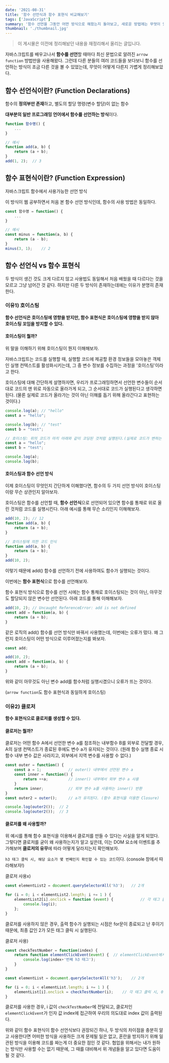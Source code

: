 ```yaml
---
date: '2021-08-31'
title: '함수 선언식과 함수 표현식 비교해보기'
tags: ['JavaScript']
summary: '함수 선언을 그동안 어떤 방식으로 해왔는지 돌아보고, 새로운 방법에는 무엇이 있으며 무엇이 좋은 방법인지 알아보자'
thumbnail: './thumbnail.jpg'
---
```


> 이 게시물은 이전에 정리해놨던 내용을 재정리해서 올리는 글입니다.



자바스크립트를 배우고나서 **함수를 선언**할 때마다 최신 문법으로 알려진  `arrow function` 방법만을 사용해왔다. 그런데 다른 분들의 여러 코드들을 보다보니 함수를 선언하는 방식이 조금 다른 것을 볼 수 있었는데, 무엇이 어떻게 다른지 가볍게 정리해보았다. 



## 함수 선언식이란? (Function Declarations)

함수의 **정의부만 존재**하고, 별도의 할당 명령(변수 할당)이 없는 함수

**대부분의 일반 프로그래밍 언어에서 함수를 선언하는 방식**이다.

```js
function 함수명() { 
    ... 
}
```

```js
// 예시
function add(a, b) {
    return (a + b);
}
add(1, 2);	// 3
```



## 함수 표현식이란? (Function Expression)

자바스크립트 함수에서 사용가능한 선언 방식

이 방식이 웹 공부하면서 처음 본 함수 선언 방식인데, 함수의 사용 방법은 동일하다.

```js
const 함수명 = function() {
	...
}
```

```js
// 예시
const minus = function(a, b) {
    return (a - b);
}
minus(3, 1);	// 2
```



## 함수 선언식 vs 함수 표현식

두 방식이 생긴 것도 크게 다르지 않고 사용법도 동일해서 처음 배웠을 때 다르다는 것을 모르고 그냥 넘어간 것 같다. 하지만 다른 두 방식이 존재하는데에는 이유가 분명히 존재한다. 



### 이유1) 호이스팅

**함수 선언식은 호이스팅에 영향을 받지만, 함수 표현식은 호이스팅에 영향을 받지 않아 호이스팅 꼬임을 방지할 수 있다.**



#### 호이스팅이 뭘까?

위 말을 이해하기 위해 호이스팅이 뭔지 이해해보자.

자바스크립트는 코드를 실행할 때, 실행할 코드에 제공할 환경 정보들을 모아놓은 객체인 실행 컨텍스트를 활성화시키는데, 그 중 변수 정보를 수집하는 과정을 '호이스팅'이라고 한다.

호이스팅에 대해 간단하게 설명하자면, 우리가 프로그래밍하면서 선언한 변수들이 순서대로 코드의 맨 위로 자동으로 올라가게 되고,  그 순서대로 코드가 실행된다고 생각하면 된다. (물론 실제로 코드가 올라가는 것이 아닌 이해를 돕기 위해 올라간다고 표현하는 것이다.)

```js
console.log(a);	// "hello"
const a = "hello";

console.log(b);	// "test"
const b = "test";
```

```js
// 호이스팅: 위의 코드가 마치 아래와 같이 코딩된 것처럼 실행된다.(실제로 코드가 변하는 것x)
const a = "hello";
const b = "test";

console.log(a);
console.log(b);
```



#### 호이스팅과 함수 선언 방식

이제 호이스팅이 무엇인지 간단하게 이해했다면, 함수의 두 가지 선언 방식이 호이스팅이랑 무슨 상관인지 알아보자.

호이스팅은 함수를 선언할 때, **함수 선언식**으로 선언되어 있으면 함수를 통채로 위로 올린 것처럼 코드를 실행시킨다. 아래 예시를 통해 무슨 소리인지 이해해보자.

```js
add(10, 2);	// 12
function add(a, b) {
    return (a + b);
}
```

```js
// 호이스팅에 의한 코드 인식
function add(a, b) {
    return (a + b);
}
add(10, 2);
```

이렇기 때문에 add() 함수를 선언하기 전에 사용하여도 함수가 실행되는 것이다.



이번에는 **함수 표현식**으로 함수를 선언해보자. 

함수 표현식 방식으로 함수를 선언 시에는 함수 통채로 호이스팅되는 것이 아닌, 아무것도 할당되지 않은 변수만 선언된다. 아래 코드를 통해 이해해보자.

```js
add(10, 2);	// Uncaught ReferenceError: add is not defined
const add = function(a, b) {
    return (a + b);
}
```

같은 로직의 add() 함수를 선언 방식만 바꿔서 사용했는데, 이번에는 오류가 떴다. 왜 그런지 호이스팅이 어떤 방식으로 이루어졌는지를 봐보자.

```js
const add;

add(10, 2);
const add = function(a, b) {
    return (a + b);
}
```

 위와 같이 아무것도 아닌 변수 add를 함수처럼 실행시켰으니 오류가 뜨는 것이다.

(`arrow function`도 함수 표현식과 동일하게 호이스팅)



### 이유2) 클로저

**함수 표현식으로 클로저를 생성할 수 있다.**



#### 클로저는 뭘까?

클로저는 어떤 함수 A에서 선언한 변수 a를 참조하는 내부함수 B를 외부로 전달할 경우, A의 실생 컨텍스트가 종료된 후에도 변수 a가 유지되는 것이다. (원래 함수 실행 종료 시 함수 내부 변수 값은 사라지고, 외부에서 지역 변수를 사용할 수 없다.)

```js
const outer = function() {
    const a = 1;			// outer() 내부에서 선언된 변수 a
    const inner = function() {
        return ++a;			// inner() 내부에서 외부 변수 a 사용
    }
    return inner;			// 외부 변수 a를 사용하는 inner() 반환
}
const outer2 = outer();		// a가 유지된다. (함수 표현식을 이용한 Closure)

console.log(outer2());	// 2
console.log(outer2());	// 3
```



#### 클로저를 왜 사용할까?

위 예시를 통해 함수 표현식을 이용해서 클로저를 만들 수 있다는 사실을 알게 되었다. 그렇다면 클로저를 굳이 왜 사용하는지가 알고 싶은데, 이는 DOM 요소에 이벤트를 추가해보며 **클로저의 유무**에 따라 어떻게 달라지는지 확인해보자.

`h3 태그 클릭 시, 해당 요소가 몇 번째인지 확인할 수 있는 코드`이다. (console 창에서 따라해보자!)

클로저 사용x)

```js
const elementList2 = document.querySelectorAll('h3');	// 2개

for (i = 0; i < elementList2.length; i += 1 ) {
    elementList2[i].onclick = function (event) {			// 각 태그 클릭 시, 1,1 출력
        console.log(i);
    };	
}
```

클로저를 사용하지 않은 경우, 출력 함수가 실행되는 시점은 for문이 종료되고 난 후이기 때문에, 최종 값인 2가 모든 태그 클릭 시 실행된다.



클로저 사용)

```js
const checkTestNumber = function(index) {
    return function elementClickEvent(event) {	// elementClickEvent에서 외부 변수 접근
        console.log(index+'번째 h3 태그');
    }
}

const elementList = document.querySelectorAll('h3');	// 2개

for (i = 0; i < elementList.length; i += 1 ) {
    elementList[i].onclick = checkTestNumber(i);	// 각 태그 클릭 시, 0,1 출력
}
```

클로저를 사용한 경우, i 값이 `checkTestNumber`에 전달되고, 클로저인 `elementClickEvent`가 인자 값 index에 접근하여 우리의 의도대로 index 값이 출력된다.



위와 같이 함수 표현식이 함수 선언식보다 권장되긴 하나, 두 방식의 차이점을 충분히 알고 사용한다면 어떠한 방식을 사용하든 크게 문제될 일은 없고, 혼란을 방지하기 위해 일관된 방식을 이용해 코드를 짜는게 더 중요한 점인 것 같다. 협업을 위해서는 내가 원하는 방식만 사용할 수는 없기 때문에, 그 때를 대비해서 위 개념들을 알고 있다면 도움이 될 것 같다.